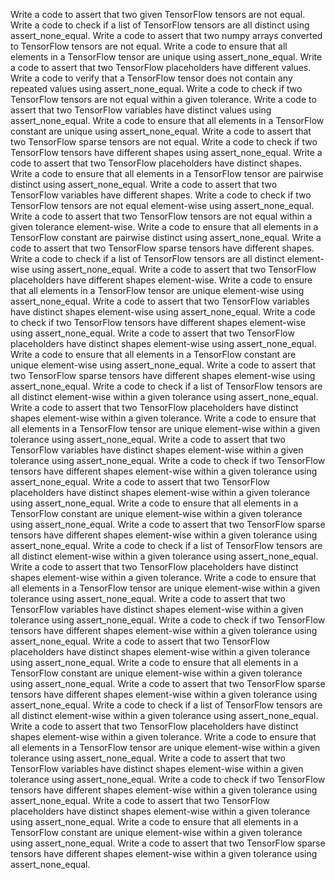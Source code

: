 Write a code to assert that two given TensorFlow tensors are not equal.
Write a code to check if a list of TensorFlow tensors are all distinct using assert_none_equal.
Write a code to assert that two numpy arrays converted to TensorFlow tensors are not equal.
Write a code to ensure that all elements in a TensorFlow tensor are unique using assert_none_equal.
Write a code to assert that two TensorFlow placeholders have different values.
Write a code to verify that a TensorFlow tensor does not contain any repeated values using assert_none_equal.
Write a code to check if two TensorFlow tensors are not equal within a given tolerance.
Write a code to assert that two TensorFlow variables have distinct values using assert_none_equal.
Write a code to ensure that all elements in a TensorFlow constant are unique using assert_none_equal.
Write a code to assert that two TensorFlow sparse tensors are not equal.
Write a code to check if two TensorFlow tensors have different shapes using assert_none_equal.
Write a code to assert that two TensorFlow placeholders have distinct shapes.
Write a code to ensure that all elements in a TensorFlow tensor are pairwise distinct using assert_none_equal.
Write a code to assert that two TensorFlow variables have different shapes.
Write a code to check if two TensorFlow tensors are not equal element-wise using assert_none_equal.
Write a code to assert that two TensorFlow tensors are not equal within a given tolerance element-wise.
Write a code to ensure that all elements in a TensorFlow constant are pairwise distinct using assert_none_equal.
Write a code to assert that two TensorFlow sparse tensors have different shapes.
Write a code to check if a list of TensorFlow tensors are all distinct element-wise using assert_none_equal.
Write a code to assert that two TensorFlow placeholders have different shapes element-wise.
Write a code to ensure that all elements in a TensorFlow tensor are unique element-wise using assert_none_equal.
Write a code to assert that two TensorFlow variables have distinct shapes element-wise using assert_none_equal.
Write a code to check if two TensorFlow tensors have different shapes element-wise using assert_none_equal.
Write a code to assert that two TensorFlow placeholders have distinct shapes element-wise using assert_none_equal.
Write a code to ensure that all elements in a TensorFlow constant are unique element-wise using assert_none_equal.
Write a code to assert that two TensorFlow sparse tensors have different shapes element-wise using assert_none_equal.
Write a code to check if a list of TensorFlow tensors are all distinct element-wise within a given tolerance using assert_none_equal.
Write a code to assert that two TensorFlow placeholders have distinct shapes element-wise within a given tolerance.
Write a code to ensure that all elements in a TensorFlow tensor are unique element-wise within a given tolerance using assert_none_equal.
Write a code to assert that two TensorFlow variables have distinct shapes element-wise within a given tolerance using assert_none_equal.
Write a code to check if two TensorFlow tensors have different shapes element-wise within a given tolerance using assert_none_equal.
Write a code to assert that two TensorFlow placeholders have distinct shapes element-wise within a given tolerance using assert_none_equal.
Write a code to ensure that all elements in a TensorFlow constant are unique element-wise within a given tolerance using assert_none_equal.
Write a code to assert that two TensorFlow sparse tensors have different shapes element-wise within a given tolerance using assert_none_equal.
Write a code to check if a list of TensorFlow tensors are all distinct element-wise within a given tolerance using assert_none_equal.
Write a code to assert that two TensorFlow placeholders have distinct shapes element-wise within a given tolerance.
Write a code to ensure that all elements in a TensorFlow tensor are unique element-wise within a given tolerance using assert_none_equal.
Write a code to assert that two TensorFlow variables have distinct shapes element-wise within a given tolerance using assert_none_equal.
Write a code to check if two TensorFlow tensors have different shapes element-wise within a given tolerance using assert_none_equal.
Write a code to assert that two TensorFlow placeholders have distinct shapes element-wise within a given tolerance using assert_none_equal.
Write a code to ensure that all elements in a TensorFlow constant are unique element-wise within a given tolerance using assert_none_equal.
Write a code to assert that two TensorFlow sparse tensors have different shapes element-wise within a given tolerance using assert_none_equal.
Write a code to check if a list of TensorFlow tensors are all distinct element-wise within a given tolerance using assert_none_equal.
Write a code to assert that two TensorFlow placeholders have distinct shapes element-wise within a given tolerance.
Write a code to ensure that all elements in a TensorFlow tensor are unique element-wise within a given tolerance using assert_none_equal.
Write a code to assert that two TensorFlow variables have distinct shapes element-wise within a given tolerance using assert_none_equal.
Write a code to check if two TensorFlow tensors have different shapes element-wise within a given tolerance using assert_none_equal.
Write a code to assert that two TensorFlow placeholders have distinct shapes element-wise within a given tolerance using assert_none_equal.
Write a code to ensure that all elements in a TensorFlow constant are unique element-wise within a given tolerance using assert_none_equal.
Write a code to assert that two TensorFlow sparse tensors have different shapes element-wise within a given tolerance using assert_none_equal.